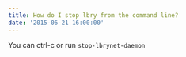 ```yaml
---
title: How do I stop lbry from the command line?
date: '2015-06-21 16:00:00'
---
```


You can ctrl-c or run `stop-lbrynet-daemon`

